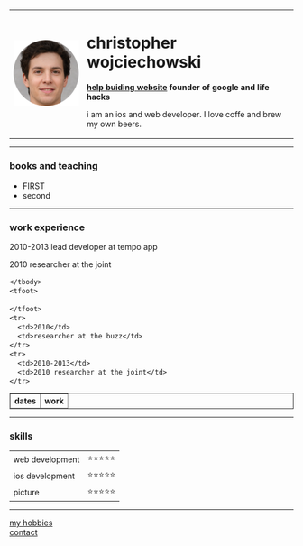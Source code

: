 # <!DOCTYPE html>
<html lang="en">
<head>
  <meta charset="UTF-8">
  <title>christopher' website </title>
</head>

<body>
  <table cellspacing="20">
    <tr>
      <td><img  src="fake-human-circle-img.png" alt="christopher"></td>
      <td><h1  > christopher wojciechowski </h1>
        <p> <strong><a href="https://developer.mozilla.org/en-US/docs/Web/CSS/align-content"> help buiding website</a> founder of google and life hacks</strong></p>
        <p> i am an ios and web developer. I love coffe and brew my own beers.</p></td>
    </tr>
  </table>


  <hr>
  <h3> books and teaching</h3>
  <ul>
    <li>FIRST</li>
    <li>second</li>
  </ul>
  <hr>
  <h3>work experience</h3>
  <p> 2010-2013 lead developer at tempo app</p>
  <p>2010 researcher at the joint</p>
  
  <table border="1">
    <thead>
<tr>
  <th>dates</th>
  <th>work </th>
</tr>
    </thead>
    <tbody>

    </tbody>
    <tfoot>

    </tfoot>
    <tr>
      <td>2010</td>
      <td>researcher at the buzz</td>
    </tr>
    <tr>
      <td>2010-2013</td>
      <td>2010 researcher at the joint</td>
    </tr>
  </table >
  <hr>
  <h3> skills </h3>

<table cellspacing="10">
  <tr>
    <td>web development</td>
    <td>⭐⭐⭐⭐⭐</td>
  </tr>
  <tr>
    <td>ios development</td>
    <td>⭐⭐⭐⭐⭐</td>
  </tr>
  <tr>
    <td>picture</td>
    <td>⭐⭐⭐⭐⭐</td>
  </tr>
</table>


  <!-- <table style="border:black; border-width:5px; border-style:solid;">   
    
    <tr >
      <td>IOS development⭐⭐⭐⭐⭐</td>
      <td>photograhpy⭐⭐           </td>
      
    </tr>
    <tr >
      <td>web development⭐⭐⭐⭐⭐       </td>
      <td text align="left">painting ⭐⭐⭐</td>

    </tr>
  </table>
  -->
  
  <hr>
  <a href="hobbies.html">my hobbies</a>
  <br>
  <a href="contact.html"> contact   </a>
</body>
</html>
